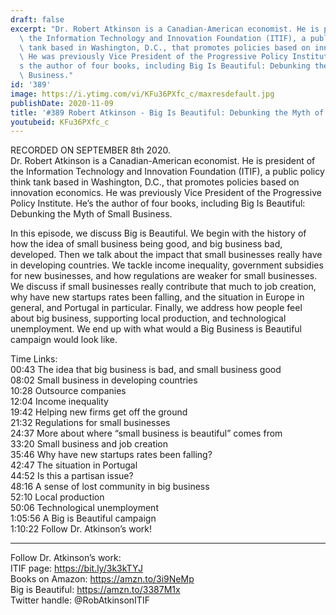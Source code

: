 ```yaml
---
draft: false
excerpt: "Dr. Robert Atkinson is a Canadian-American economist. He is president of\
  \ the Information Technology and Innovation Foundation (ITIF), a public policy think\
  \ tank based in Washington, D.C., that promotes policies based on innovation economics.\
  \ He was previously Vice President of the Progressive Policy Institute. He\u2019\
  s the author of four books, including Big Is Beautiful: Debunking the Myth of Small\
  \ Business."
id: '389'
image: https://i.ytimg.com/vi/KFu36PXfc_c/maxresdefault.jpg
publishDate: 2020-11-09
title: '#389 Robert Atkinson - Big Is Beautiful: Debunking the Myth of Small Business'
youtubeid: KFu36PXfc_c
---
```

RECORDED ON SEPTEMBER 8th 2020.  
Dr. Robert Atkinson is a Canadian-American economist. He is president of the Information Technology and Innovation Foundation (ITIF), a public policy think tank based in Washington, D.C., that promotes policies based on innovation economics. He was previously Vice President of the Progressive Policy Institute. He’s the author of four books, including Big Is Beautiful: Debunking the Myth of Small Business.

In this episode, we discuss Big is Beautiful. We begin with the history of how the idea of small business being good, and big business bad, developed. Then we talk about the impact that small businesses really have in developing countries. We tackle income inequality, government subsidies for new businesses, and how regulations are weaker for small businesses. We discuss if small businesses really contribute that much to job creation, why have new startups rates been falling, and the situation in Europe in general, and Portugal in particular. Finally, we address how people feel about big business, supporting local production, and technological unemployment. We end up with what would a Big Business is Beautiful campaign would look like.

Time Links:  
00:43  The idea that big business is bad, and small business good  
08:02  Small business in developing countries  
10:28  Outsource companies  
12:04  Income inequality  
19:42  Helping new firms get off the ground  
21:32  Regulations for small businesses  
24:37  More about where “small business is beautiful” comes from  
33:20  Small business and job creation  
35:46  Why have new startups rates been falling?  
42:47  The situation in Portugal  
44:52  Is this a partisan issue?  
48:16  A sense of lost community in big business  
52:10  Local production  
50:06  Technological unemployment  
1:05:56  A Big is Beautiful campaign  
1:10:22  Follow Dr. Atkinson’s work!

---

Follow Dr. Atkinson’s work:  
ITIF page: https://bit.ly/3k3kTYJ  
Books on Amazon: https://amzn.to/3i9NeMp  
Big is Beautiful: https://amzn.to/3387M1x  
Twitter handle: @RobAtkinsonITIF
